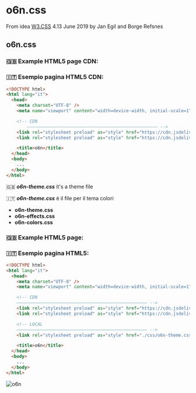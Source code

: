 # o6n.css
From idea [W3.CSS](https://www.w3schools.com/W3CSS/default.asp) 4.13 June 2019 by Jan Egil and Borge Refsnes

## o6n.css

### :uk: Example HTML5 page CDN:

### :it: Esempio pagina HTML5 CDN:

```html
<!DOCTYPE html>
<html lang="it">
  <head>
    <meta charset="UTF-8" />
    <meta name="viewport" content="width=device-width, initial-scale=1" />

    <!-- CDN
     	–––––––––––––––––––––––––––––––––––––––––––––––––– -->
    <link rel="stylesheet preload" as="style" href="https://cdn.jsdelivr.net/npm/normalize.css@8.0.1/normalize.min.css" />
    <link rel="stylesheet preload" as="style" href="https://cdn.jsdelivr.net/gh/o6n/o6n.css/o6n.min.css" />

    <title>o6n</title>
  </head>
  <body>
    ...
  </body>
</html>
```

:uk: ***o6n-theme.css*** it's a theme file

:it: ***o6n-theme.css*** è il file per il tema colori

- **o6n-theme.css**
- **o6n-effects.css**
- **o6n-colors.css**

### :uk: Example HTML5 page:

### :it: Esempio pagina HTML5:

```html
<!DOCTYPE html>
<html lang="it">
  <head>
    <meta charset="UTF-8" />
    <meta name="viewport" content="width=device-width, initial-scale=1" />

    <!-- CDN
   	–––––––––––––––––––––––––––––––––––––––––––––––––– -->
    <link rel="stylesheet preload" as="style" href="https://cdn.jsdelivr.net/npm/normalize.css@8.0.1/normalize.min.css" />
    <link rel="stylesheet preload" as="style" href="https://cdn.jsdelivr.net/gh/o6n/o6n.css/o6n.min.css" />

    <!-- LOCAL
   	–––––––––––––––––––––––––––––––––––––––––––––––––– -->
    <link rel="stylesheet preload" as="style" href="./css/o6n-theme.css" />

    <title>o6n</title>
  </head>
  <body>
    ...
  </body>
</html>
```



![o6n](https://user-images.githubusercontent.com/16142494/93027973-f47d8d80-f610-11ea-9730-f5ea4b033fc8.png)
